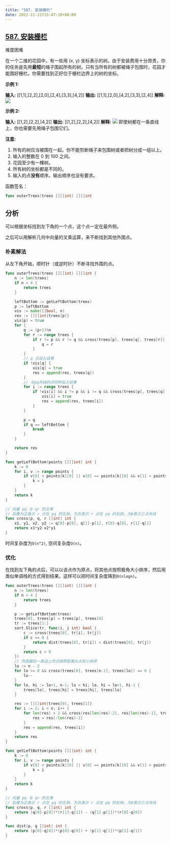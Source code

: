 ```yaml
---
title: "587. 安装栅栏"
date: 2022-11-21T15:47:10+08:00
---
```


## [587. 安装栅栏](https://leetcode.cn/problems/erect-the-fence/)

难度困难

在一个二维的花园中，有一些用 (x, y) 坐标表示的树。由于安装费用十分昂贵，你的任务是先用**最短**的绳子围起所有的树。只有当所有的树都被绳子包围时，花园才能围好栅栏。你需要找到正好位于栅栏边界上的树的坐标。

**示例 1:**

**输入:** [[1,1],[2,2],[2,0],[2,4],[3,3],[4,2]]
**输出:** [[1,1],[2,0],[4,2],[3,3],[2,4]]
**解释:**
![](https://assets.leetcode-cn.com/aliyun-lc-upload/uploads/2018/10/12/erect_the_fence_1.png)

**示例 2:**

**输入:** [[1,2],[2,2],[4,2]]
**输出:** [[1,2],[2,2],[4,2]]
**解释:**
![](https://assets.leetcode-cn.com/aliyun-lc-upload/uploads/2018/10/12/erect_the_fence_2.png)
即使树都在一条直线上，你也需要先用绳子包围它们。

**注意:**

1. 所有的树应当被围在一起。你不能剪断绳子来包围树或者把树分成一组以上。
2. 输入的整数在 0 到 100 之间。
3. 花园至少有一棵树。
4. 所有树的坐标都是不同的。
5. 输入的点**没有**顺序。输出顺序也没有要求。

函数签名：

```go
func outerTrees(trees [][]int) [][]int
```

## 分析

可以根据坐标找到左下角的一个点，这个点一定在最外侧。

之后可以用解析几何中向量的叉乘运算，来不断找到其他外围点。

### 朴素解法

从左下角开始，顺时针（或逆时针）不断寻找外围的点。

```go
func outerTrees(trees [][]int) [][]int {
    n := len(trees)
    if n < 4 {
        return trees
    }

    leftBottom := getLeftBottom(trees)
    p := leftBottom
    vis := make([]bool, n)
    res := [][]int{trees[p]}
    vis[p] = true
    for {
        q := (p+1)%n
        for r := range trees {
            if r != p && r != q && cross(trees[p], trees[q], trees[r]) > 0 {
                q = r
            }
        }
        // q 点加入结果
        if !vis[q] {
            vis[q] = true
            res = append(res, trees[q])
        }
        // 与pq共线的点同样加入结果
        for i := range trees {
            if !vis[i] && i != p && i != q && cross(trees[p], trees[q], trees[i]) == 0 {
                vis[i] = true
                res = append(res, trees[i])
            }
        }

        p = q
        if q == leftBottom {
            break
        }
    }

    return res
}

func getLeftBottom(points [][]int) int {
    k := 0
    for i, v := range points {
        if v[0] < points[k][0] || v[0] == points[k][0] && v[1] < points[k][1] {
            k = i
        }
    }
    return k
}

// 向量 pq 与 qr 的叉乘
// 如果为正表示 r 点在 pq 的左侧，为负表示 r 点在 pq 的右侧，为0表示三点共线
func cross(p, q, r []int) int {
    x1, y1, x2, y2 := q[0]-p[0], q[1]-p[1], r[0]-q[0], r[1]-q[1]
    return x1*y2-x2*y1
}
```

时间复杂度为`O(n^2)`, 空间复杂度`O(n)`。

### 优化

在找到左下角的点后，可以以该点作为原点，将其他点按照极角大小排序，然后用类似单调栈的方式得到结果。这样可以把时间复杂度降到`O(nlogn)`。

```go
func outerTrees(trees [][]int) [][]int {
	n := len(trees)
	if n < 4 {
		return trees
	}

	p := getLeftBottom(trees)
	trees[0], trees[p] = trees[p], trees[0]
	tr := trees[1:]
	sort.Slice(tr, func(i, j int) bool {
		c := cross(trees[0], tr[i], tr[j])
		if c == 0 {
			return dist(trees[0], tr[i]) < dist(trees[0], tr[j])
		}
		return c > 0
	})
	// 外围最后一条边上的点按照距离从大到小排序
	lo := n - 2
	for lo >= 0 && cross(trees[0], trees[n-1], trees[lo]) == 0 {
		lo--
	}
	for lo, hi := lo+1, n-1; lo < hi; lo, hi = lo+1, hi-1 {
		trees[lo], trees[hi] = trees[hi], trees[lo]
	}

	res := [][]int{trees[0], trees[1]}
	for i := 2; i < n; i++ {
		for len(res) > 2 && cross(res[len(res)-2], res[len(res)-1], trees[i]) < 0 {
			res = res[:len(res)-1]
		}
		res = append(res, trees[i])
	}
	return res
}

func getLeftBottom(points [][]int) int {
	k := 0
	for i, v := range points {
		if v[0] < points[k][0] || v[0] == points[k][0] && v[1] < points[k][1] {
			k = i
		}
	}
	return k
}

// 向量 pq 与 qr 的叉乘
// 如果为正表示 r 点在 pq 的左侧，为负表示 r 点在 pq 的右侧，为0表示三点共线
func cross(p, q, r []int) int {
	return (q[0]-p[0])*(r[1]-q[1]) - (q[1]-p[1])*(r[0]-q[0])
}

func dist(p, q []int) int {
	return (p[0]-q[0])*(p[0]-q[0]) + (p[1]-q[1])*(p[1]-q[1])
}
```
